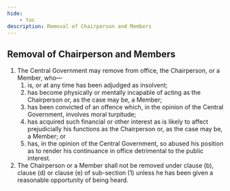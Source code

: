 ```yaml
---
hide:
    - toc
description: Removal of Chairperson and Members
---
```


## Removal of Chairperson and Members


1. The Central Government may remove from office, the Chairperson, or a Member, who—
    1. is, or at any time has been adjudged as insolvent;
    2. has become physically or mentally incapable of acting as the Chairperson or, as the case may be, a Member;
    3. has been convicted of an offence which, in the opinion of the Central Government, involves moral turpitude;
    4. has acquired such financial or other interest as is likely to affect prejudicially his functions as the Chairperson or, as the case may be, a Member; or
    5. has, in the opinion of the Central Government, so abused his position as to render his continuance in office detrimental to the public interest.
2. The Chairperson or a Member shall not be removed under clause (b), clause (d) or clause (e) of sub-section (1) unless he has been given a reasonable opportunity of being heard.
